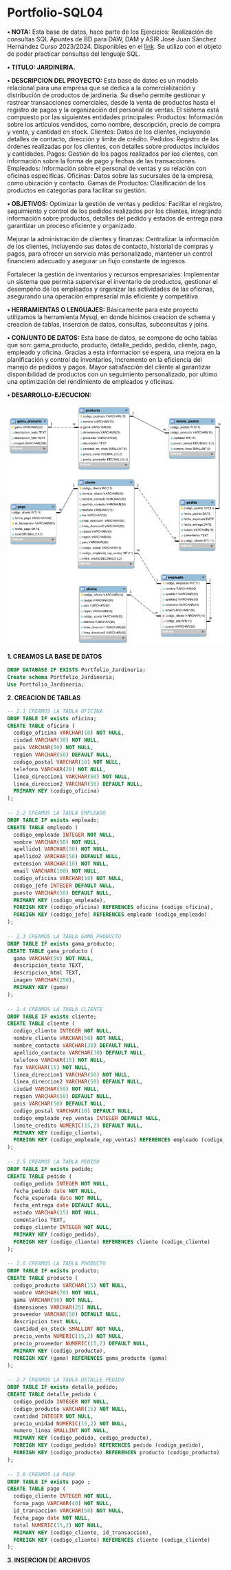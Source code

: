 # Portfolio-SQL04

**•	NOTA:** Esta base de datos, hace parte de los Ejercicios: Realización de consultas SQL Apuntes de BD para DAW, DAM y ASIR José Juan Sánchez Hernández Curso 2023/2024. Disponibles en el [link](https://josejuansanchez.org/bd/ejercicios-consultas-sql/index.html#jardiner%C3%ADa). Se utilizo con el objeto de poder practicar consultas del lenguaje SQL.

**•	TITULO: JARDINERIA.**  

**•	DESCRIPCION DEL PROYECTO:** Esta base de datos es un modelo relacional para una empresa que se dedica a la comercialización y distribución de productos de jardineria. Su diseño permite gestionar y rastrear transacciones comerciales, desde la venta de productos hasta el registro de pagos y la organización del personal de ventas. El sistema está compuesto por las siguientes entidades principales: Productos: Información sobre los artículos vendidos, como nombre, descripción, precio de compra y venta, y cantidad en stock. Clientes: Datos de los clientes, incluyendo detalles de contacto, dirección y límite de crédito. Pedidos: Registro de las órdenes realizadas por los clientes, con detalles sobre productos incluidos y cantidades. Pagos: Gestión de los pagos realizados por los clientes, con información sobre la forma de pago y fechas de las transacciones. Empleados: Información sobre el personal de ventas y su relación con oficinas específicas. Oficinas: Datos sobre las sucursales de la empresa, como ubicación y contacto. Gamas de Productos: Clasificación de los productos en categorías para facilitar su gestión.

**•	OBJETIVOS:**
Optimizar la gestión de ventas y pedidos: Facilitar el registro, seguimiento y control de los pedidos realizados por los clientes, integrando información sobre productos, detalles del pedido y estados de entrega para garantizar un proceso eficiente y organizado.

Mejorar la administración de clientes y finanzas: Centralizar la información de los clientes, incluyendo sus datos de contacto, historial de compras y pagos, para ofrecer un servicio más personalizado, mantener un control financiero adecuado y asegurar un flujo constante de ingresos.

Fortalecer la gestión de inventarios y recursos empresariales: Implementar un sistema que permita supervisar el inventario de productos, gestionar el desempeño de los empleados y organizar las actividades de las oficinas, asegurando una operación empresarial más eficiente y competitiva.

**•	HERRAMIENTAS O LENGUAJES:** Básicamente para este proyecto utilizamos la herramienta Mysql, en donde hicimos creacion de schema y creacion de tablas, insercion de datos, consultas, subconsultas y joins.

**•	CONJUNTO DE DATOS:** Esta base de datos, se compone de ocho tablas que son: gama_producto, producto, detalle_pedido, pedido, cliente, pago, empleado y oficina. Gracias a esta informacion se espera, una mejora en la planificación y control de inventarios, Incremento en la eficiencia del manejo de pedidos y pagos. Mayor satisfacción del cliente al garantizar disponibilidad de productos con un seguimiento personalizado, por ultimo una optimización del rendimiento de empleados y oficinas.

**•	DESARROLLO-EJECUCION:**

![Der](https://github.com/pocolus/Portfolio-SQL04/blob/main/Der.png)

**1. CREAMOS LA BASE DE DATOS**
```sql
DROP DATABASE IF EXISTS Portfolio_Jardineria;
Create schema Portfolio_Jardineria;
Use Portfolio_Jardineria;
```

**2. CREACION DE TABLAS**
```sql
-- 2.1 CREAMOS LA TABLA OFICINA
DROP TABLE IF exists oficina;
CREATE TABLE oficina (
  codigo_oficina VARCHAR(10) NOT NULL,
  ciudad VARCHAR(30) NOT NULL,
  pais VARCHAR(50) NOT NULL,
  region VARCHAR(50) DEFAULT NULL,
  codigo_postal VARCHAR(10) NOT NULL,
  telefono VARCHAR(20) NOT NULL,
  linea_direccion1 VARCHAR(50) NOT NULL,
  linea_direccion2 VARCHAR(50) DEFAULT NULL,
  PRIMARY KEY (codigo_oficina)
);

-- 2.2 CREAMOS LA TABLA EMPLEADO
DROP TABLE IF exists empleado;
CREATE TABLE empleado (
  codigo_empleado INTEGER NOT NULL,
  nombre VARCHAR(50) NOT NULL,
  apellido1 VARCHAR(50) NOT NULL,
  apellido2 VARCHAR(50) DEFAULT NULL,
  extension VARCHAR(10) NOT NULL,
  email VARCHAR(100) NOT NULL,
  codigo_oficina VARCHAR(10) NOT NULL,
  codigo_jefe INTEGER DEFAULT NULL,
  puesto VARCHAR(50) DEFAULT NULL,
  PRIMARY KEY (codigo_empleado),
  FOREIGN KEY (codigo_oficina) REFERENCES oficina (codigo_oficina),
  FOREIGN KEY (codigo_jefe) REFERENCES empleado (codigo_empleado)
);

-- 2.3 CREAMOS LA TABLA GAMA_PRODUCTO
DROP TABLE IF exists gama_producto;
CREATE TABLE gama_producto (
  gama VARCHAR(50) NOT NULL,
  descripcion_texto TEXT,
  descripcion_html TEXT,
  imagen VARCHAR(256),
  PRIMARY KEY (gama)
);

-- 2.4 CREAMOS LA TABLA CLIENTE
DROP TABLE IF exists cliente;
CREATE TABLE cliente (
  codigo_cliente INTEGER NOT NULL,
  nombre_cliente VARCHAR(50) NOT NULL,
  nombre_contacto VARCHAR(30) DEFAULT NULL,
  apellido_contacto VARCHAR(30) DEFAULT NULL,
  telefono VARCHAR(15) NOT NULL,
  fax VARCHAR(15) NOT NULL,
  linea_direccion1 VARCHAR(50) NOT NULL,
  linea_direccion2 VARCHAR(50) DEFAULT NULL,
  ciudad VARCHAR(50) NOT NULL,
  region VARCHAR(50) DEFAULT NULL,
  pais VARCHAR(50) DEFAULT NULL,
  codigo_postal VARCHAR(10) DEFAULT NULL,
  codigo_empleado_rep_ventas INTEGER DEFAULT NULL,
  limite_credito NUMERIC(15,2) DEFAULT NULL,
  PRIMARY KEY (codigo_cliente),
  FOREIGN KEY (codigo_empleado_rep_ventas) REFERENCES empleado (codigo_empleado)
);

-- 2.5 CREAMOS LA TABLA PEDIDO
DROP TABLE IF exists pedido;
CREATE TABLE pedido (
  codigo_pedido INTEGER NOT NULL,
  fecha_pedido date NOT NULL,
  fecha_esperada date NOT NULL,
  fecha_entrega date DEFAULT NULL,
  estado VARCHAR(15) NOT NULL,
  comentarios TEXT,
  codigo_cliente INTEGER NOT NULL,
  PRIMARY KEY (codigo_pedido),
  FOREIGN KEY (codigo_cliente) REFERENCES cliente (codigo_cliente)
);

-- 2.6 CREAMOS LA TABLA PRODUCTO
DROP TABLE IF exists producto;
CREATE TABLE producto (
  codigo_producto VARCHAR(15) NOT NULL,
  nombre VARCHAR(70) NOT NULL,
  gama VARCHAR(50) NOT NULL,
  dimensiones VARCHAR(25) NULL,
  proveedor VARCHAR(50) DEFAULT NULL,
  descripcion text NULL,
  cantidad_en_stock SMALLINT NOT NULL,
  precio_venta NUMERIC(15,2) NOT NULL,
  precio_proveedor NUMERIC(15,2) DEFAULT NULL,
  PRIMARY KEY (codigo_producto),
  FOREIGN KEY (gama) REFERENCES gama_producto (gama)
);

-- 2.7 CREAMOS LA TABLA DETALLE_PEDIDO
DROP TABLE IF exists detalle_pedido;
CREATE TABLE detalle_pedido (
  codigo_pedido INTEGER NOT NULL,
  codigo_producto VARCHAR(15) NOT NULL,
  cantidad INTEGER NOT NULL,
  precio_unidad NUMERIC(15,2) NOT NULL,
  numero_linea SMALLINT NOT NULL,
  PRIMARY KEY (codigo_pedido, codigo_producto),
  FOREIGN KEY (codigo_pedido) REFERENCES pedido (codigo_pedido),
  FOREIGN KEY (codigo_producto) REFERENCES producto (codigo_producto)
);

-- 2.8 CREAMOS LA PAGO
DROP TABLE IF exists pago ;
CREATE TABLE pago (
  codigo_cliente INTEGER NOT NULL,
  forma_pago VARCHAR(40) NOT NULL,
  id_transaccion VARCHAR(50) NOT NULL,
  fecha_pago date NOT NULL,
  total NUMERIC(15,2) NOT NULL,
  PRIMARY KEY (codigo_cliente, id_transaccion),
  FOREIGN KEY (codigo_cliente) REFERENCES cliente (codigo_cliente)
);
```

**3. INSERCION DE ARCHIVOS**














